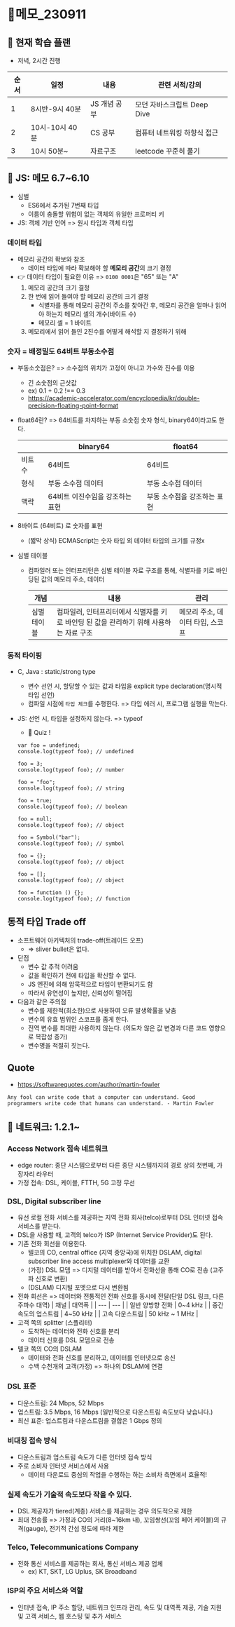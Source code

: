 # 📝메모\_230911

## 🔎 현재 학습 플랜

- 저녁, 2시간 진행

| 순서 | 일정           | 내용         | 관련 서적/강의              |
| ---- | -------------- | ------------ | --------------------------- |
| 1    | 8시반-9시 40분 | JS 개념 공부 | 모던 자바스크립트 Deep Dive |
| 2    | 10시-10시 40분 | CS 공부      | 컴퓨터 네트워킹 하향식 접근 |
| 3    | 10시 50분~     | 자료구조     | leetcode 꾸준히 풀기        |

## 📌 JS: 메모 6.7~6.10

- 심벌
  - ES6에서 추가된 7번째 타입
  - 이름이 충돌할 위험이 없는 객체의 유일한 프로퍼티 키
- JS: 객체 기반 언어 => 원시 타입과 객체 타입

### 데이터 타입

- 메모리 공간의 확보와 참조
  - 데이터 타입에 따라 확보해야 할 **메모리 공간**의 크기 결정
- 👉 데이터 타입이 필요한 이유 => `0100 0001`은 "65" 또는 "A"
  1. 메모리 공간의 크기 결정
  2. 한 번에 읽어 들여야 할 메모리 공간의 크기 결정
     - 식별자를 통해 메모리 공간의 주소를 찾아간 후, 메모리 공간을 얼마나 읽어야 하는지
       메모리 셀의 개수(바이트 수)
     - 메모리 셀 = 1 바이트
  3. 메모리에서 읽어 들인 2진수를 어떻게 해석할 지 결정하기 위해

### 숫자 = 배정밀도 64비트 부동소수점

- 부동소숫점은? => 소수점의 위치가 고정이 아니고 가수와 진수를 이용
  - 긴 소숫점의 근삿값
  - ex) 0.1 + 0.2 !== 0.3
  - https://academic-accelerator.com/encyclopedia/kr/double-precision-floating-point-format
- float64란? => 64비트를 차지하는 부동 소숫점 숫자 형식, binary64이라고도 한다.

  |         | binary64                        | float64                     |
  | ------- | ------------------------------- | --------------------------- |
  | 비트 수 | 64비트                          | 64비트                      |
  | 형식    | 부동 소수점 데이터              | 부동 소수점 데이터          |
  | 맥락    | 64비트 이진수임을 강조하는 표현 | 부동 소수점을 강조하는 표현 |

- 8바이트 (64비트) 로 숫자를 표현

  - (짧막 상식) ECMAScript는 숫자 타입 외 데이터 타입의 크기를 규정x

- 심벌 테이블

  - 컴파일러 또는 인터프리턴은 심벌 테이블 자료 구조를 통해, 식별자를 키로 바인딩된 값의 메모리 주소, 데이터

    | 개념        | 내용                                                                                   | 관리                             |
    | ----------- | -------------------------------------------------------------------------------------- | -------------------------------- |
    | 심벌 테이블 | 컴파일러, 인터프리터에서 식별자를 키로 바인딩 된 값을 관리하기 위해 사용하는 자료 구조 | 메모리 주소, 데이터 타입, 스코프 |

### 동적 타이핑

- C, Java : static/strong type
  - 변수 선언 시, 할당할 수 있는 값과 타입을 explicit type declaration(명시적 타입 선언)
  - 컴파일 시점에 `타입 체크`를 수행한다. => 타입 에러 시, 프로그램 실행을 막는다.
- JS: 선언 시, 타입을 설정하지 않는다. => typeof

  - 🍰 Quiz !

  ```tsx
  var foo = undefined;
  console.log(typeof foo); // undefined

  foo = 3;
  console.log(typeof foo); // number

  foo = "foo";
  console.log(typeof foo); // string

  foo = true;
  console.log(typeof foo); // boolean

  foo = null;
  console.log(typeof foo); // object

  foo = Symbol("bar");
  console.log(typeof foo); // symbol

  foo = {};
  console.log(typeof foo); // object

  foo = [];
  console.log(typeof foo); // object

  foo = function () {};
  console.log(typeof foo); // function
  ```

## 동적 타입 Trade off

- 소프트웨어 아키텍처의 trade-off(트레이드 오프)
  - => sliver bullet은 없다.
- 단점
  - 변수 값 추적 어려움
  - 값을 확인하기 전에 타입을 확신할 수 없다.
  - JS 엔진에 의해 암묵적으로 타입이 변환되기도 함
  - 따라서 유연성이 높지만, 신뢰성이 떨어짐
- 다음과 같은 주의점
  - 변수를 제한적(최소한)으로 사용하여 오류 발생확률을 낮춤
  - 변수의 유효 범위인 스코프를 좁게 한다.
  - 전역 변수를 최대한 사용하지 않는다. (의도차 않은 값 변경과 다른 코드 영향으로 복잡성 증가)
  - 변수명을 적절히 짓는다.

## Quote

- https://softwarequotes.com/author/martin-fowler

```tsx
Any fool can write code that a computer can understand. Good programmers write code that humans can understand. - Martin Fowler
```

## 📌 네트워크: 1.2.1~

### Access Network 접속 네트워크

- edge router: 종단 시스템으로부터 다른 종단 시스템까지의 경로 상의 첫번째, 가장자리 라우터
- 가정 접속: DSL, 케이블, FTTH, 5G 고정 무선

### DSL, Digital subscriber line

- 유선 로컬 전화 서비스를 제공하는 지역 전화 회사(telco)로부터 DSL 인터넷 접속 서비스를 받는다.
- DSL을 사용할 때, 고객의 telco가 ISP (Internet Service Provider)도 된다.
- 기존 전화 회선을 이용한다.
  - 텔코의 CO, central office (지역 중앙국)에 위치한 DSLAM, digital subscriber line access multiplexer와 데이터를 교환
  - (가정) DSL 모뎀 => 디지털 데이터를 받아서 전화선을 통해 CO로 전송 (고주파 신호로 변환)
  - (DSLAM) 디지털 포멧으로 다시 변환됨
- 전화 회선은 => 데이터와 전통적인 전화 신호를 동시에 전달(단일 DSL 링크, 다른 주파수 대역)
  | 채널 | 대역폭 |
  | --- | --- |
  | 일반 양방향 전화 | 0~4 kHz |
  | 중간 속도의 업스트림 | 4~50 kHz |
  | 고속 다운스트림 | 50 kHz ~ 1 MHz |
- 고객 쪽의 splitter (스플리터)
  - 도착하는 데이터와 전화 신호를 분리
  - 데이터 신호를 DSL 모뎀으로 전송
- 텔코 쪽의 CO의 DSLAM
  - 데이터와 전화 신호를 분리하고, 데이터를 인터넷으로 송신
  - 수백 수천개의 고객(가정) => 하나의 DSLAM에 연결

### DSL 표준

- 다운스트림: 24 Mbps, 52 Mbps
- 업스트림: 3.5 Mbps, 16 Mbps (일반적으로 다운스트림 속도보다 낮습니다.)
- 최신 표준: 업스트림과 다운스트림을 결합은 1 Gbps 정의

### 비대칭 접속 방식

- 다운스트림과 업스트림 속도가 다른 인터넷 접속 방식
- 주로 소비자 인터넷 서비스에서 사용
  - 데이터 다운로드 중심의 작업을 수행하는 하는 소비차 측면에서 효율적!

### 실제 속도가 기술적 속도보다 작을 수 있다.

- DSL 제공자가 tiered(계층) 서비스를 제공하는 경우 의도적으로 제한
- 최대 전송률 => 가정과 CO의 거리(8~16km 내), 꼬임쌍선(꼬임 페어 케이블)의 규격(gauge), 전기적 간섭 정도에 따라 제한

### Telco, Telecommunications Company

- 전화 통신 서비스를 제공하는 회사, 통신 서비스 제공 업체
  - ex) KT, SKT, LG Uplus, SK Broadband

### ISP의 주요 서비스와 역할

- 인터넷 접속, IP 주소 할당, 네트워크 인프라 관리, 속도 및 대역폭 제공, 기술 지원 및 고객 서비스, 웹 호스팅 및 추가 서비스

